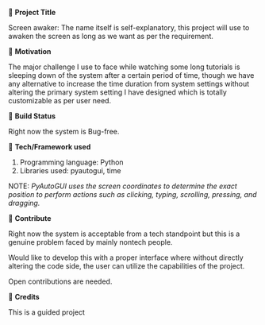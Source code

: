 🔰 **Project Title**

Screen awaker: The name itself is self-explanatory, this project will use to awaken the screen as long as we want as per the requirement.

🔰 **Motivation**

The major challenge I use to face while watching some long tutorials is sleeping down of the system after a certain period of time, though we have any alternative to increase the time duration from system settings without altering the primary system setting I have designed which is totally customizable as per user need.

🔰 **Build Status**

Right now the system is Bug-free.

🔰 **Tech/Framework used**

1) Programming language: Python
2) Libraries used: pyautogui, time

NOTE: *PyAutoGUI uses the screen coordinates to determine the exact position to perform actions such as clicking, typing, scrolling, pressing, and dragging.*

🔰 **Contribute**

Right now the system is acceptable from a tech standpoint but this is a genuine problem faced by mainly nontech people.

Would like to develop this with a proper interface where without directly altering the code side, the user can utilize the capabilities of the project.

Open contributions are needed.

🔰 **Credits**

This is a guided project
